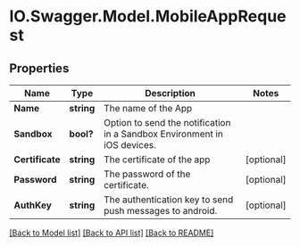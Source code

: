 # IO.Swagger.Model.MobileAppRequest
## Properties

Name | Type | Description | Notes
------------ | ------------- | ------------- | -------------
**Name** | **string** | The name of the App | 
**Sandbox** | **bool?** | Option to send the notification in a Sandbox Environment in iOS devices. | 
**Certificate** | **string** | The certificate of the app | [optional] 
**Password** | **string** | The password of the certificate. | [optional] 
**AuthKey** | **string** | The authentication key to send push messages to android. | [optional] 

[[Back to Model list]](../README.md#documentation-for-models) [[Back to API list]](../README.md#documentation-for-api-endpoints) [[Back to README]](../README.md)

